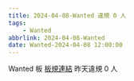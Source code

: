 ```yaml
---
title: 2024-04-08-Wanted 違規 0 人
tags:
    - Wanted
abbrlink: 2024-04-08-Wanted
date: Wanted-2024-04-08 12:00:00
---
```

Wanted 板 [板規連結](https://www.ptt.cc/bbs/Wanted/M.1608829773.A.D3B.html)
昨天違規 0 人
